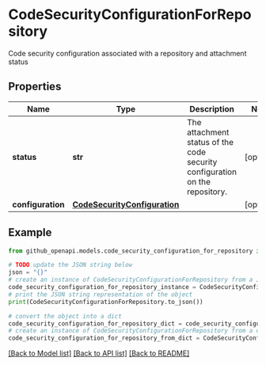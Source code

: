 # CodeSecurityConfigurationForRepository

Code security configuration associated with a repository and attachment status

## Properties

Name | Type | Description | Notes
------------ | ------------- | ------------- | -------------
**status** | **str** | The attachment status of the code security configuration on the repository. | [optional] 
**configuration** | [**CodeSecurityConfiguration**](CodeSecurityConfiguration.md) |  | [optional] 

## Example

```python
from github_openapi.models.code_security_configuration_for_repository import CodeSecurityConfigurationForRepository

# TODO update the JSON string below
json = "{}"
# create an instance of CodeSecurityConfigurationForRepository from a JSON string
code_security_configuration_for_repository_instance = CodeSecurityConfigurationForRepository.from_json(json)
# print the JSON string representation of the object
print(CodeSecurityConfigurationForRepository.to_json())

# convert the object into a dict
code_security_configuration_for_repository_dict = code_security_configuration_for_repository_instance.to_dict()
# create an instance of CodeSecurityConfigurationForRepository from a dict
code_security_configuration_for_repository_from_dict = CodeSecurityConfigurationForRepository.from_dict(code_security_configuration_for_repository_dict)
```
[[Back to Model list]](../README.md#documentation-for-models) [[Back to API list]](../README.md#documentation-for-api-endpoints) [[Back to README]](../README.md)


